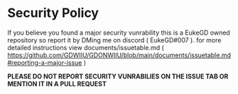 Security Policy
=====================

If you believe you found a major security vunrability this is a EukeGD owned repository so report it by DMing me on discord ( EukeGD#007 ). for more detailed instructions view documents/issuetable.md ( https://github.com/GDWIIU/GDONWIIU/blob/main/documents/issuetable.md#reporting-a-major-issue )

__PLEASE DO NOT REPORT SECURITY VUNRABILIES ON THE ISSUE TAB OR MENTION IT IN A PULL REQUEST__
